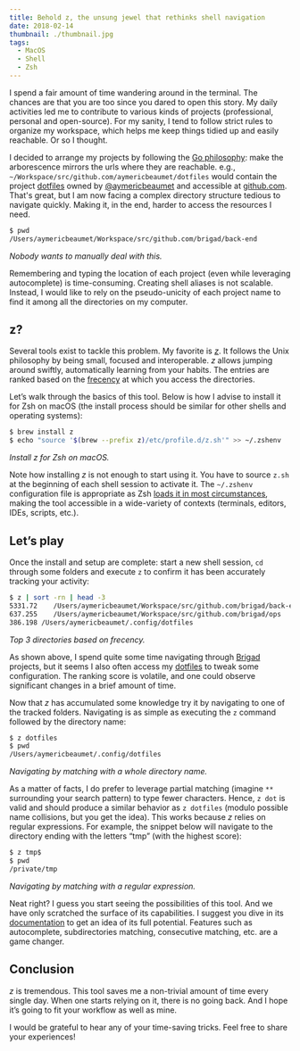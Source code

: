 ```yaml
---
title: Behold z, the unsung jewel that rethinks shell navigation
date: 2018-02-14
thumbnail: ./thumbnail.jpg
tags:
  - MacOS
  - Shell
  - Zsh
---
```


I spend a fair amount of time wandering around in the terminal. The chances
are that you are too since you dared to open this story. My daily activities
led me to contribute to various kinds of projects (professional, personal and
open-source). For my sanity, I tend to follow strict rules to organize my
workspace, which helps me keep things tidied up and easily reachable. Or so I
thought.

I decided to arrange my projects by following the [Go
philosophy](https://golang.org/doc/code.html#Workspaces): make the
arborescence mirrors the urls where they are reachable. e.g.,
`~/Workspace/src/github.com/aymericbeaumet/dotfiles` would contain the
project [dotfiles](https://github.com/aymericbeaumet/dotfiles) owned by
[@aymericbeaumet](https://github.com/aymericbeaumet) and accessible at
[github.com](https://github.com). That's great, but I am now facing a complex
directory structure tedious to navigate quickly. Making it, in the end,
harder to access the resources I need.

```bash
$ pwd
/Users/aymericbeaumet/Workspace/src/github.com/brigad/back-end
```

_Nobody wants to manually deal with this._

Remembering and typing the location of each project (even while leveraging
autocomplete) is time-consuming. Creating shell aliases is not scalable.
Instead, I would like to rely on the pseudo-unicity of each project name to
find it among all the directories on my computer.

## z?

Several tools exist to tackle this problem. My favorite is
[_z_](https://github.com/rupa/z). It follows the Unix philosophy by being
small, focused and interoperable. _z_ allows jumping around swiftly,
automatically learning from your habits. The entries are ranked based on the
[frecency](https://en.wikipedia.org/wiki/Frecency) at which you access the
directories.

Let’s walk through the basics of this tool. Below is how I advise to install
it for Zsh on macOS (the install process should be similar for other shells
and operating systems):

```bash
$ brew install z
$ echo "source '$(brew --prefix z)/etc/profile.d/z.sh'" >> ~/.zshenv
```

_Install z for Zsh on macOS._

Note how installing _z_ is not enough to start using it. You have to source
`z.sh` at the beginning of each shell session to activate it. The `~/.zshenv`
configuration file is appropriate as Zsh [loads it in most
circumstances](http://zsh.sourceforge.net/Intro/intro_3.html), making the
tool accessible in a wide-variety of contexts (terminals, editors, IDEs,
scripts, etc.).

## Let’s play

Once the install and setup are complete: start a new shell session, `cd`
through some folders and execute `z` to confirm it has been accurately
tracking your activity:

```bash
$ z | sort -rn | head -3
5331.72    /Users/aymericbeaumet/Workspace/src/github.com/brigad/back-end
637.255    /Users/aymericbeaumet/Workspace/src/github.com/brigad/ops
386.198 /Users/aymericbeaumet/.config/dotfiles
```

_Top 3 directories based on frecency._

As shown above, I spend quite some time navigating through
[Brigad](https://github.com/brigad) projects, but it seems I also often
access my [dotfiles](https://github.com/aymericbeaumet/dotfiles) to tweak
some configuration. The ranking score is volatile, and one could observe
significant changes in a brief amount of time.

Now that _z_ has accumulated some knowledge try it by navigating to one of
the tracked folders. Navigating is as simple as executing the `z` command
followed by the directory name:

```bash
$ z dotfiles
$ pwd
/Users/aymericbeaumet/.config/dotfiles
```

_Navigating by matching with a whole directory name._

As a matter of facts, I do prefer to leverage partial matching (imagine `**`
surrounding your search pattern) to type fewer characters. Hence, `z dot` is
valid and should produce a similar behavior as `z dotfiles` (modulo possible
name collisions, but you get the idea). This works because _z_ relies on
regular expressions. For example, the snippet below will navigate to the
directory ending with the letters “tmp” (with the highest score):

```bash
$ z tmp$
$ pwd
/private/tmp
```

_Navigating by matching with a regular expression._

Neat right? I guess you start seeing the possibilities of this tool. And we
have only scratched the surface of its capabilities. I suggest you dive in
its [documentation](https://github.com/rupa/z/blob/master/README) to get an
idea of its full potential. Features such as autocomplete, subdirectories
matching, consecutive matching, etc. are a game changer.

## Conclusion

_z_ is tremendous. This tool saves me a non-trivial amount of time every
single day. When one starts relying on it, there is no going back. And I hope
it’s going to fit your workflow as well as mine.

I would be grateful to hear any of your time-saving tricks. Feel free to
share your experiences!
